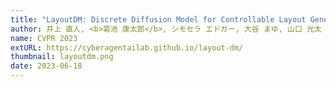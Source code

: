 ```yaml
---
title: "LayoutDM: Discrete Diffusion Model for Controllable Layout Generation"
author: 井上 直人, <b>菊池 康太郎</b>, シモセラ エドガー, 大谷 まゆ, 山口 光太
name: CVPR 2023
extURL: https://cyberagentailab.github.io/layout-dm/
thumbnail: layoutdm.png
date: 2023-06-18
---
```

